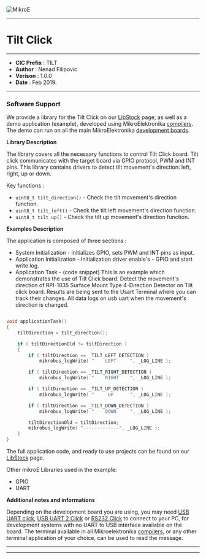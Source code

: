 ![MikroE](http://www.mikroe.com/img/designs/beta/logo_small.png)

---

# Tilt Click

---

- **CIC Prefix**  : TILT
- **Author**      : Nenad Filipovic
- **Verison**     : 1.0.0
- **Date**        : Feb 2019.

---

### Software Support

We provide a library for the Tilt Click on our [LibStock](https://libstock.mikroe.com/projects/view/1232/tilt-click) 
page, as well as a demo application (example), developed using MikroElektronika 
[compilers](http://shop.mikroe.com/compilers). The demo can run on all the main 
MikroElektronika [development boards](http://shop.mikroe.com/development-boards).

**Library Description**

The library covers all the necessary functions to control Tilt Click board.
Tilt click communicates with the target board via GPIO protocol, PWM and INT pins. 
This library contains drivers to detect tilt movement's direction: left, right, up or down.

Key functions :

- ``` uint8_t tilt_direction() ``` - Check the tilt movement's direction function.
- ``` uint8_t tilt_left() ``` - Check the tilt left movement's direction function.
- ``` uint8_t tilt_up() ``` - Check the tilt up movement's direction function.

**Examples Description**

The application is composed of three sections :

- System Initialization - Initializes GPIO, sets PWM and INT pins as input.
- Application Initialization - Initialization driver enable's - GPIO and start write log.
- Application Task - (code snippet) This is an example which demonstrates the use of Tilt Click board.
     Detect the movement's direction of RPI-1035 Surface Mount Type 4-Direction Detector on Tilt click board.
     Results are being sent to the Usart Terminal where you can track their changes.
     All data logs on usb uart when the movement's direction is changed.


```.c

void applicationTask()
{
    tiltDirection = tilt_direction();

    if ( tiltDirectionOld != tiltDirection )
    {
        if ( tiltDirection == _TILT_LEFT_DETECTION )
            mikrobus_logWrite( "    LEFT     ", _LOG_LINE );

        if ( tiltDirection == _TILT_RIGHT_DETECTION )
            mikrobus_logWrite( "    RIGHT    ", _LOG_LINE );

        if ( tiltDirection == _TILT_UP_DETECTION )
            mikrobus_logWrite( "     UP      ", _LOG_LINE );

        if ( tiltDirection == _TILT_DOWN_DETECTION )
            mikrobus_logWrite( "    DOWN     ", _LOG_LINE );

        tiltDirectionOld = tiltDirection;
        mikrobus_logWrite( "-------------", _LOG_LINE );
    }
}

```



The full application code, and ready to use projects can be found on our 
[LibStock](https://libstock.mikroe.com/projects/view/1232/tilt-click) page.

Other mikroE Libraries used in the example:

- GPIO
- UART

**Additional notes and informations**

Depending on the development board you are using, you may need 
[USB UART click](http://shop.mikroe.com/usb-uart-click), 
[USB UART 2 Click](http://shop.mikroe.com/usb-uart-2-click) or 
[RS232 Click](http://shop.mikroe.com/rs232-click) to connect to your PC, for 
development systems with no UART to USB interface available on the board. The 
terminal available in all Mikroelektronika 
[compilers](http://shop.mikroe.com/compilers), or any other terminal application 
of your choice, can be used to read the message.

---
---
